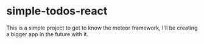 # simple-todos-react

This is a simple project to get to know the meteor framework, I'll be creating a bigger app in the future with it.
